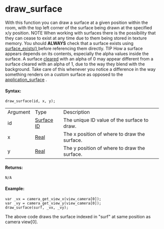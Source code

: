 # draw_surface

With this function you can draw a surface at a given position within the
room, with the top left corner of the surface being drawn at the
specified x/y position. NOTE When working with surfaces there is the
possibility that they can cease to exist at any time due to them being
stored in texture memory. You should **ALWAYS** check that a surface
exists using [ surface_exists() ](surface_exists) before referencing
them directly. TIP How a surface appears depends on its contents,
especially the alpha values inside the surface. A surface
[cleared](../Colour_And_Alpha/draw_clear_alpha) with an alpha of 0
may appear different from a surface cleared with an alpha of 1, due to
the way they blend with the background. Take care of this whenever you
notice a difference in the way something renders on a custom surface as
opposed to the [application_surface](application_surface) .

#### Syntax:

``` gml
draw_surface(id, x, y);
```

|          |                                                                                                     |                                              |
|----------|-----------------------------------------------------------------------------------------------------|----------------------------------------------|
| Argument | Type                                                                                                | Description                                  |
| id       |  [Surface ID](../../../../../GameMaker_Language/GML_Reference/Drawing/Surfaces/surface_create)  | The unique ID value of the surface to draw.  |
| x        |  [Real](../../../../../GameMaker_Language/GML_Overview/Data_Types)                              | The x position of where to draw the surface. |
| y        |  [Real](../../../../../GameMaker_Language/GML_Overview/Data_Types)                              | The y position of where to draw the surface. |

#### Returns:

``` gml
N/A
```

#### Example:

``` gml
var _vx = camera_get_view_x(view_camera[0]);
var _vy = camera_get_view_y(view_camera[0]);
draw_surface(surf, _vx, _vy);
```

The above code draws the surface indexed in "surf" at same position as
camera view\[0\].
